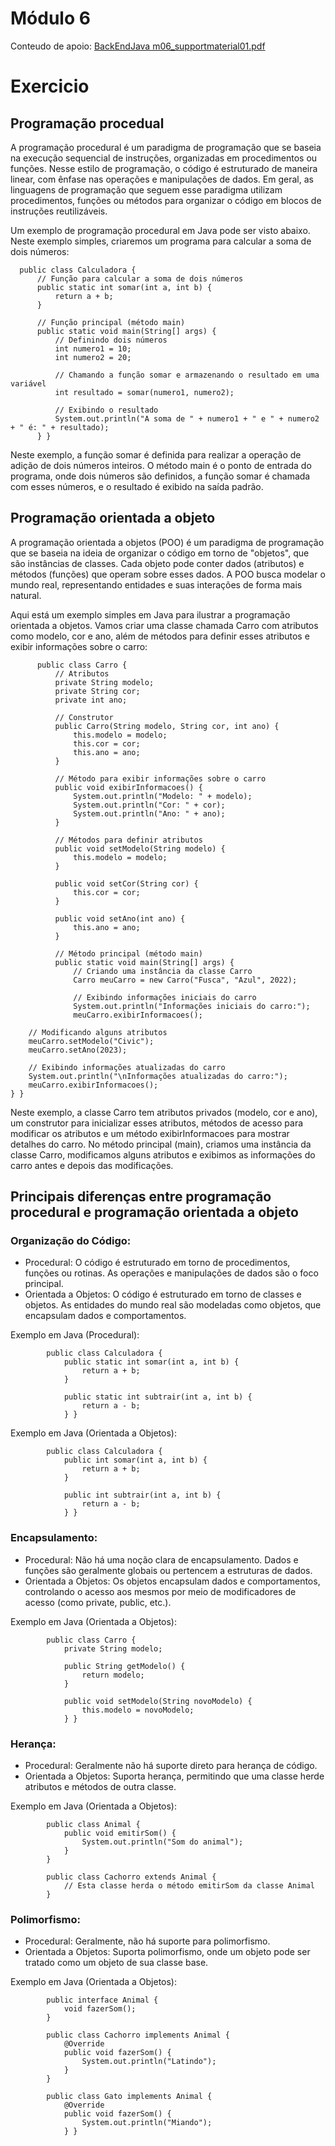 # Módulo 6
Conteudo de apoio: [BackEndJava m06_supportmaterial01.pdf](https://github.com/michelecodes/backend-modulo-6/files/14149653/BackEndJava.m06_supportmaterial01.pdf)

# Exercicio
## Programação procedual
A programação procedural é um paradigma de programação que se baseia na execução sequencial de instruções, organizadas em procedimentos ou funções. Nesse estilo de programação, o código é estruturado de maneira linear, com ênfase nas operações e manipulações de dados. Em geral, as linguagens de programação que seguem esse paradigma utilizam procedimentos, funções ou métodos para organizar o código em blocos de instruções reutilizáveis.

Um exemplo de programação procedural em Java pode ser visto abaixo. Neste exemplo simples, criaremos um programa para calcular a soma de dois números:

      public class Calculadora {
          // Função para calcular a soma de dois números
          public static int somar(int a, int b) {
              return a + b;
          }
      
          // Função principal (método main)
          public static void main(String[] args) {
              // Definindo dois números
              int numero1 = 10;
              int numero2 = 20;
      
              // Chamando a função somar e armazenando o resultado em uma variável
              int resultado = somar(numero1, numero2);
      
              // Exibindo o resultado
              System.out.println("A soma de " + numero1 + " e " + numero2 + " é: " + resultado);
          } }

Neste exemplo, a função somar é definida para realizar a operação de adição de dois números inteiros. O método main é o ponto de entrada do programa, onde dois números são definidos, a função somar é chamada com esses números, e o resultado é exibido na saída padrão.

## Programação orientada a objeto
A programação orientada a objetos (POO) é um paradigma de programação que se baseia na ideia de organizar o código em torno de "objetos", que são instâncias de classes. Cada objeto pode conter dados (atributos) e métodos (funções) que operam sobre esses dados. A POO busca modelar o mundo real, representando entidades e suas interações de forma mais natural.

Aqui está um exemplo simples em Java para ilustrar a programação orientada a objetos. Vamos criar uma classe chamada Carro com atributos como modelo, cor e ano, além de métodos para definir esses atributos e exibir informações sobre o carro:

          public class Carro {
              // Atributos
              private String modelo;
              private String cor;
              private int ano;
          
              // Construtor
              public Carro(String modelo, String cor, int ano) {
                  this.modelo = modelo;
                  this.cor = cor;
                  this.ano = ano;
              }
          
              // Método para exibir informações sobre o carro
              public void exibirInformacoes() {
                  System.out.println("Modelo: " + modelo);
                  System.out.println("Cor: " + cor);
                  System.out.println("Ano: " + ano);
              }
          
              // Métodos para definir atributos
              public void setModelo(String modelo) {
                  this.modelo = modelo;
              }
          
              public void setCor(String cor) {
                  this.cor = cor;
              }
          
              public void setAno(int ano) {
                  this.ano = ano;
              }
          
              // Método principal (método main)
              public static void main(String[] args) {
                  // Criando uma instância da classe Carro
                  Carro meuCarro = new Carro("Fusca", "Azul", 2022);
          
                  // Exibindo informações iniciais do carro
                  System.out.println("Informações iniciais do carro:");
                  meuCarro.exibirInformacoes();

        // Modificando alguns atributos
        meuCarro.setModelo("Civic");
        meuCarro.setAno(2023);

        // Exibindo informações atualizadas do carro
        System.out.println("\nInformações atualizadas do carro:");
        meuCarro.exibirInformacoes();
    } }

Neste exemplo, a classe Carro tem atributos privados (modelo, cor e ano), um construtor para inicializar esses atributos, métodos de acesso para modificar os atributos e um método exibirInformacoes para mostrar detalhes do carro. No método principal (main), criamos uma instância da classe Carro, modificamos alguns atributos e exibimos as informações do carro antes e depois das modificações.

## Principais diferenças entre programação procedural e programação orientada a objeto

### Organização do Código:

- Procedural: O código é estruturado em torno de procedimentos, funções ou rotinas. As operações e manipulações de dados são o foco principal.
- Orientada a Objetos: O código é estruturado em torno de classes e objetos. As entidades do mundo real são modeladas como objetos, que encapsulam dados e comportamentos.

Exemplo em Java (Procedural):

            public class Calculadora {
                public static int somar(int a, int b) {
                    return a + b;
                }
            
                public static int subtrair(int a, int b) {
                    return a - b;
                } }

Exemplo em Java (Orientada a Objetos):

            public class Calculadora {
                public int somar(int a, int b) {
                    return a + b;
                }
            
                public int subtrair(int a, int b) {
                    return a - b;
                } }
    
### Encapsulamento:

- Procedural: Não há uma noção clara de encapsulamento. Dados e funções são geralmente globais ou pertencem a estruturas de dados.
- Orientada a Objetos: Os objetos encapsulam dados e comportamentos, controlando o acesso aos mesmos por meio de modificadores de acesso (como private, public, etc.).

Exemplo em Java (Orientada a Objetos):

            public class Carro {
                private String modelo;
            
                public String getModelo() {
                    return modelo;
                }
            
                public void setModelo(String novoModelo) {
                    this.modelo = novoModelo;
                } }
### Herança:

- Procedural: Geralmente não há suporte direto para herança de código.
- Orientada a Objetos: Suporta herança, permitindo que uma classe herde atributos e métodos de outra classe.

Exemplo em Java (Orientada a Objetos):

            public class Animal {
                public void emitirSom() {
                    System.out.println("Som do animal");
                }
            }
            
            public class Cachorro extends Animal {
                // Esta classe herda o método emitirSom da classe Animal
            }

### Polimorfismo:

- Procedural: Geralmente, não há suporte para polimorfismo.
- Orientada a Objetos: Suporta polimorfismo, onde um objeto pode ser tratado como um objeto de sua classe base.

Exemplo em Java (Orientada a Objetos):

            public interface Animal {
                void fazerSom();
            }
            
            public class Cachorro implements Animal {
                @Override
                public void fazerSom() {
                    System.out.println("Latindo");
                }
            }
            
            public class Gato implements Animal {
                @Override
                public void fazerSom() {
                    System.out.println("Miando");
                } }

